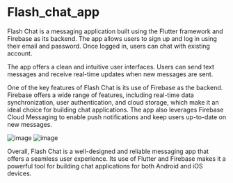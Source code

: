 # Flash_chat_app
Flash Chat is a messaging application built using the Flutter framework and Firebase as its backend. The app allows users to sign up and log in using their email and password. Once logged in, users can chat  with existing account.

The app offers a clean and intuitive user interfaces. Users can send text messages and receive real-time updates when new messages are sent.

One of the key features of Flash Chat is its use of Firebase as the backend. Firebase offers a wide range of features, including real-time data synchronization, user authentication, and cloud storage, which make it an ideal choice for building chat applications. The app also leverages Firebase Cloud Messaging to enable push notifications and keep users up-to-date on new messages.

![image](https://user-images.githubusercontent.com/91030529/230415123-c125b964-8b4c-4820-8682-0c988143199e.png)     ![image](https://user-images.githubusercontent.com/91030529/230415418-b2a8db1b-28dc-4549-a654-2d4e102a8cb0.png)





Overall, Flash Chat is a well-designed and reliable messaging app that offers a seamless user experience. Its use of Flutter and Firebase makes it a powerful tool for building chat applications for both Android and iOS devices.

